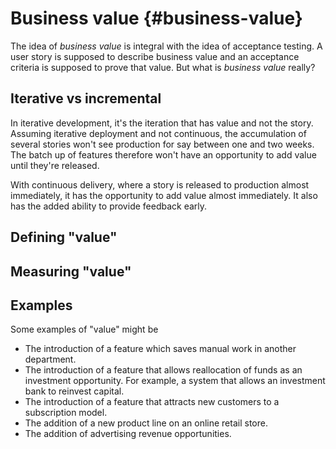 # Business value {#business-value}

The idea of _business value_ is integral with the idea of acceptance testing. A user story is supposed to describe business value and an acceptance criteria is supposed to prove that value. But what is _business value_ really?


## Iterative vs incremental

In iterative development, it's the iteration that has value and not the story. Assuming iterative deployment and not continuous, the accumulation of several stories won't see production for say between one and two weeks. The batch up of features therefore won't have an opportunity to add value until they're released.

With continuous delivery, where a story is released to production almost immediately, it has the opportunity to add value almost immediately. It also has the added ability to provide feedback early.



## Defining "value"



## Measuring "value"


## Examples

Some examples of "value" might be

- The introduction of a feature which saves manual work in another department.
- The introduction of a feature that allows reallocation of funds as an investment opportunity. For example, a system that allows an investment bank to reinvest capital.
- The introduction of a feature that attracts new customers to a subscription model.
- The addition of a new product line on an online retail store.
- The addition of advertising revenue opportunities.